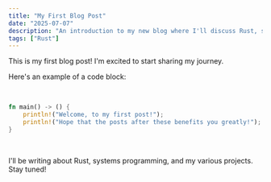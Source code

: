 ```yaml
---
title: "My First Blog Post"
date: "2025-07-07"
description: "An introduction to my new blog where I'll discuss Rust, systems programming, and more."
tags: ["Rust"]
---
```


This is my first blog post! I'm excited to start sharing my journey.

Here's an example of a code block:

&nbsp;

```rust
fn main() -> () {
    println!("Welcome, to my first post!");
    println!("Hope that the posts after these benefits you greatly!");
}
```

&nbsp;

I'll be writing about Rust, systems programming, and my various projects. Stay tuned!
